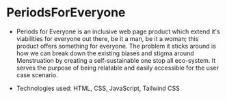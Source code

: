 # PeriodsForEveryone

- Periods for Everyone is an inclusive web page product which extend it's viabilities for everyone out there, be it a man, be it a woman; this product offers something for everyone. The problem it sticks around is how we can break down the existing biases and stigma around Menstruation by creating a self-sustainable one stop all eco-system. It serves the purpose of being relatable and easily accessible for the user case scenario.

- Technologies used: HTML, CSS, JavaScript, Tailwind CSS
